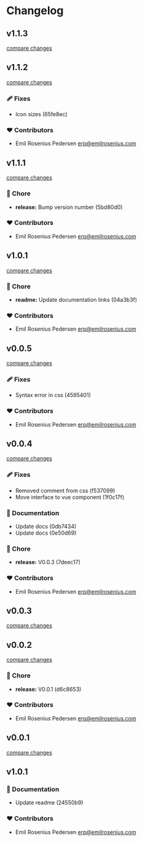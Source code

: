 # Changelog


## v1.1.3

[compare changes](https://undefined/undefined/compare/v1.1.2...v1.1.3)

## v1.1.2

[compare changes](https://undefined/undefined/compare/v1.1.1...v1.1.2)

### 🩹 Fixes

- Icon sizes (65fe8ec)

### ❤️  Contributors

- Emil Rosenius Pedersen <erp@emilrosenius.com>

## v1.1.1

[compare changes](https://undefined/undefined/compare/v1.0.1...v1.1.1)

### 🏡 Chore

- **release:** Bump version number (5bd80d0)

### ❤️  Contributors

- Emil Rosenius Pedersen <erp@emilrosenius.com>

## v1.0.1

[compare changes](https://undefined/undefined/compare/v0.0.5...v1.0.1)

### 🏡 Chore

- **readme:** Update documentation links (04a3b3f)

### ❤️  Contributors

- Emil Rosenius Pedersen <erp@emilrosenius.com>

## v0.0.5

[compare changes](https://undefined/undefined/compare/v0.0.4...v0.0.5)

### 🩹 Fixes

- Syntax error in css (4595401)

### ❤️  Contributors

- Emil Rosenius Pedersen <erp@emilrosenius.com>

## v0.0.4

[compare changes](https://undefined/undefined/compare/v0.0.3...v0.0.4)

### 🩹 Fixes

- Removed comment from css (f537099)
- Move interface to vue component (1f0c17f)

### 📖 Documentation

- Update docs (0db7434)
- Update docs (0e50d69)

### 🏡 Chore

- **release:** V0.0.3 (7deec17)

### ❤️  Contributors

- Emil Rosenius Pedersen <erp@emilrosenius.com>

## v0.0.3

[compare changes](https://undefined/undefined/compare/v0.0.3...v0.0.3)

## v0.0.2

[compare changes](https://undefined/undefined/compare/v0.0.1-beta...v0.0.2)

### 🏡 Chore

- **release:** V0.0.1 (d6c8653)

### ❤️  Contributors

- Emil Rosenius Pedersen <erp@emilrosenius.com>

## v0.0.1

[compare changes](https://undefined/undefined/compare/v0.0.1-beta...v0.0.1)

## v1.0.1


### 📖 Documentation

- Update readme (24550b9)

### ❤️  Contributors

- Emil Rosenius Pedersen <erp@emilrosenius.com>

